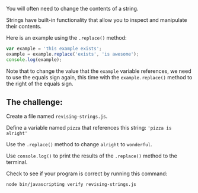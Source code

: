 You will often need to change the contents of a string.

Strings have built-in functionality that allow you to inspect and manipulate their contents.

Here is an example using the `.replace()` method:

```js
var example = 'this example exists';
example = example.replace('exists', 'is awesome');
console.log(example);
```

Note that to change the value that the `example` variable references, we need  
to use the equals sign again, this time with the `example.replace()` method to  
the right of the equals sign.

## The challenge:

Create a file named `revising-strings.js`.

Define a variable named `pizza` that references this string: `'pizza is alright'`

Use the `.replace()` method to change `alright` to `wonderful`.

Use `console.log()` to print the results of the `.replace()` method to the terminal.

Check to see if your program is correct by running this command:

`node bin/javascripting verify revising-strings.js`
